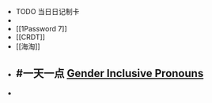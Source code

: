 - TODO  当日日记制卡
-
- [[1Password 7]]
- [[CRDT]]
- [[海淘]]
- #一天一点 [Gender Inclusive Pronouns](https://www.bottomline.org/content/support-gender-inclusive-pronouns)
	-
-